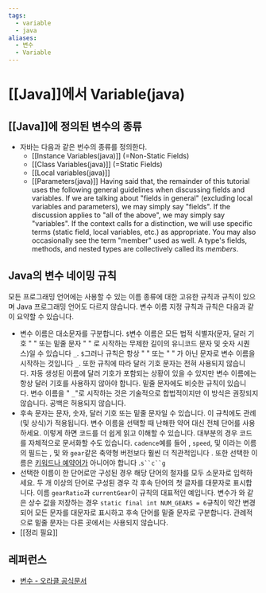 ```yaml
---
tags:
  - variable
  - java
aliases:
  - 변수
  - Variable
---
```

# [[Java]]에서 Variable(java)

## [[Java]]에 정의된 변수의 종류
- 자바는 다음과 같은 번수의 종류를 정의한다.
	- [[Instance Variables(java)]] (=Non-Static Fields)
	- [[Class Variables(java)]] (=Static Fields)
	- [[Local variables(java)]]
	- [[Parameters(java)]]
Having said that, the remainder of this tutorial uses the following general guidelines when discussing fields and variables. If we are talking about "fields in general" (excluding local variables and parameters), we may simply say "fields". If the discussion applies to "all of the above", we may simply say "variables". If the context calls for a distinction, we will use specific terms (static field, local variables, etc.) as appropriate. You may also occasionally see the term "member" used as well. A type's fields, methods, and nested types are collectively called its _members_.

## Java의 변수 네이밍 규칙
모든 프로그래밍 언어에는 사용할 수 있는 이름 종류에 대한 고유한 규칙과 규칙이 있으며 Java 프로그래밍 언어도 다르지 않습니다. 변수 이름 지정 규칙과 규칙은 다음과 같이 요약할 수 있습니다.

- 변수 이름은 대소문자를 구분합니다. `$`변수 이름은 모든 법적 식별자(문자, 달러 기호 " " 또는 밑줄 문자 " " 로 시작하는 무제한 길이의 유니코드 문자 및 숫자 시퀀스)일 수 있습니다 `_`. `$`그러나 규칙은 항상 " " 또는 " " 가 아닌 문자로 변수 이름을 시작하는 것입니다 `_`. 또한 규칙에 따라 달러 기호 문자는 전혀 사용되지 않습니다. 자동 생성된 이름에 달러 기호가 포함되는 상황이 있을 수 있지만 변수 이름에는 항상 달러 기호를 사용하지 않아야 합니다. 밑줄 문자에도 비슷한 규칙이 있습니다. 변수 이름을 " `_`"로 시작하는 것은 기술적으로 합법적이지만 이 방식은 권장되지 않습니다. 공백은 허용되지 않습니다.
- 후속 문자는 문자, 숫자, 달러 기호 또는 밑줄 문자일 수 있습니다. 이 규칙에도 관례(및 상식)가 적용됩니다. 변수 이름을 선택할 때 난해한 약어 대신 전체 단어를 사용하세요. 이렇게 하면 코드를 더 쉽게 읽고 이해할 수 있습니다. 대부분의 경우 코드를 자체적으로 문서화할 수도 있습니다. `cadence`예를 들어 , `speed`, 및 이라는 이름의 필드는 , 및 와 `gear`같은 축약형 버전보다 훨씬 더 직관적입니다 . 또한 선택한 이름은 [키워드나 예약어가](https://docs.oracle.com/javase/tutorial/java/nutsandbolts/_keywords.html) 아니어야 합니다 .`s``c``g`[](https://docs.oracle.com/javase/tutorial/java/nutsandbolts/_keywords.html)
- 선택한 이름이 한 단어로만 구성된 경우 해당 단어의 철자를 모두 소문자로 입력하세요. 두 개 이상의 단어로 구성된 경우 각 후속 단어의 첫 글자를 대문자로 표시합니다. 이름 `gearRatio`과 `currentGear`이 규칙의 대표적인 예입니다. 변수가 와 같은 상수 값을 저장하는 경우 `static final int NUM_GEARS = 6`규칙이 약간 변경되어 모든 문자를 대문자로 표시하고 후속 단어를 밑줄 문자로 구분합니다. 관례적으로 밑줄 문자는 다른 곳에서는 사용되지 않습니다.
- [[정리 필요]]

## 레퍼런스
- [변수 - 오라클 공식문서](https://docs.oracle.com/javase/tutorial/java/nutsandbolts/variables.html)